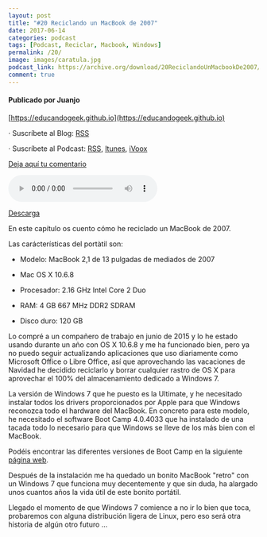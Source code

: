 ```yaml
---
layout: post
title: "#20 Reciclando un MacBook de 2007"
date: 2017-06-14
categories: podcast
tags: [Podcast, Reciclar, Macbook, Windows]
permalink: /20/
image: images/caratula.jpg
podcast_link: https://archive.org/download/20ReciclandoUnMacbookDe2007/20-reciclando-un-macbook-de-2007.mp3
comment: true
---
```


#### Publicado por Juanjo

[https://educandogeek.github.io](https://educandogeek.github.io)

· Suscríbete al Blog: [RSS](http://feeds.feedburner.com/educandogeekblog)

· Suscríbete al Podcast: [RSS](http://feeds.feedburner.com/educandogeek), [Itunes](https://itunes.apple.com/es/podcast/educando-geek/id1110060146?mt=2), [iVoox](https://www.ivoox.com/podcast-educando-geek_sq_f1289274_1.html)

[Deja aquí tu comentario](https://educandogeek.github.io/20/)

<audio controls>
  <source src="{{ page.podcast_link }}" type="audio/mp3">
</audio>


[Descarga][Mp3]


En este capítulo os cuento cómo he reciclado un MacBook de 2007.

Las carácterísticas del portàtil son:

- Modelo: MacBook 2,1 de 13 pulgadas de mediados de 2007

- Mac OS X 10.6.8

- Procesador: 2.16 GHz Intel Core 2 Duo

- RAM: 4 GB 667 MHz DDR2 SDRAM

- Disco duro: 120 GB


Lo compré a un compañero de trabajo en junio de 2015 y lo he estado usando durante un año con OS X 10.6.8 y me ha funcionado bien, pero ya no puedo seguir actualizando aplicaciones que uso diariamente como Microsoft Office o Libre Office, así que aprovechando las vacaciones de Navidad he decidido reciclarlo y borrar cualquier rastro de OS X para aprovechar el 100% del almacenamiento dedicado a Windows 7.

La versión de Windows 7 que he puesto es la Ultimate, y he necesitado instalar todos los drivers proporcionados por Apple para que Windows reconozca todo el hardware del MacBook. En concreto para este modelo, he necesitado el software Boot Camp 4.0.4033 que ha instalado de una tacada todo lo necesario para que Windows se lleve de los más bien con el MacBook. 

Podéis encontrar las diferentes versiones de Boot Camp en la siguiente [página web](http://www.123myit.com/boot-camp-drivers/).

Después de la instalación me ha quedado un bonito MacBook "retro" con un Windows 7 que funciona muy decentemente y que sin duda, ha alargado unos cuantos años la vida útil de este bonito portátil.

Llegado el momento de que Windows 7 comience a no ir lo bien que toca, probaremos con alguna distribución ligera de Linux, pero eso será otra historia de algún otro futuro ...


[Mp3]: https://archive.org/download/20ReciclandoUnMacbookDe2007/20-reciclando-un-macbook-de-2007.mp3
